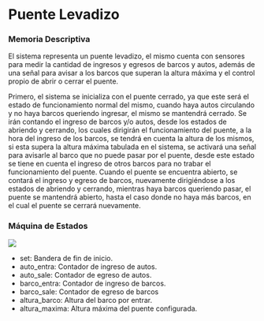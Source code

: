 # Puente Levadizo

### Memoria Descriptiva
El sistema representa un puente levadizo, el mismo cuenta con sensores para medir la cantidad de ingresos y egresos de barcos y autos, además de una señal para avisar a los barcos que superan la altura máxima y el control propio de abrir o cerrar el puente.

Primero, el sistema se inicializa con el puente cerrado, ya que este será el estado de funcionamiento normal del mismo, cuando haya autos circulando y no haya barcos queriendo ingresar, el mismo se mantendrá cerrado. Se irán contando el ingreso de barcos y/o autos, desde los estados de abriendo y cerrando, los cuales dirigirán el funcionamiento del puente, a la hora del ingreso de los barcos, se tendrá en cuenta la altura de los mismos, si esta supera la altura máxima tabulada en el sistema, se activará una señal para avisarle al barco que no puede pasar por el puente, desde este estado se tiene en cuenta el ingreso de otros barcos para no trabar el funcionamiento del puente. Cuando el puente se encuentra abierto, se contará el ingreso y egreso de barcos, nuevamente dirigiéndose a los estados de abriendo y cerrando, mientras haya barcos queriendo pasar, el puente se mantendrá abierto, hasta el caso donde no haya más barcos, en el cual el puente se cerrará nuevamente.

### Máquina de Estados
![](https://i.postimg.cc/9fyBY6Kj/maquinadeestados.png)
- set: Bandera de fin de inicio.
- auto_entra: Contador de ingreso de autos.
- auto_sale: Contador de egreso de autos.
- barco_entra: Contador de ingreso de barcos.
- barco_sale: Contador de egreso de barcos
- altura_barco: Altura del barco por entrar.
- altura_maxima: Altura máxima del puente configurada.
